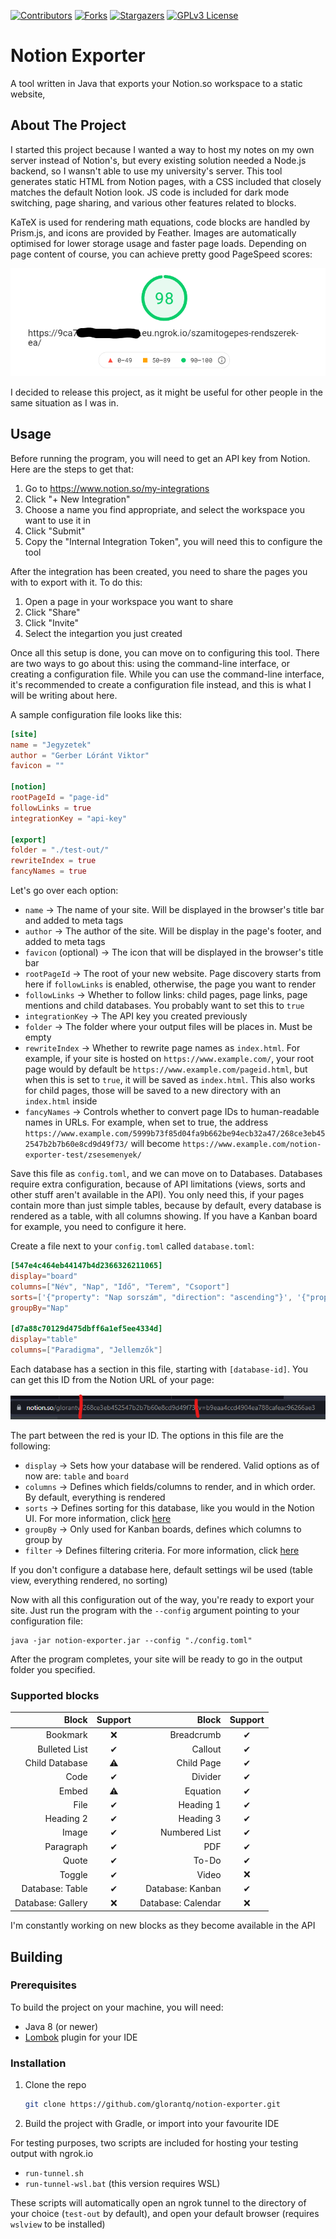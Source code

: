 <div id="top"></div>

[![Contributors][contributors-shield]][contributors-url]
[![Forks][forks-shield]][forks-url]
[![Stargazers][stars-shield]][stars-url]
[![GPLv3 License][license-shield]][license-url]


# Notion Exporter
A tool written in Java that exports your Notion.so workspace to a static website,

## About The Project
I started this project because I wanted a way to host my notes on my own server instead of Notion's, but every existing solution needed a Node.js backend, so I wansn't able to use my university's server.
This tool generates static HTML from Notion pages, with a CSS included that closely matches the default Notion look. JS code is included for dark mode switching, page sharing, and various other features related
to blocks. 

KaTeX is used for rendering math equations, code blocks are handled by Prism.js, and icons are provided by Feather. Images are automatically optimised for lower storage usage and faster page loads. Depending on page content
of course, you can achieve pretty good PageSpeed scores:

![PageSpeed Insights](git-assets/pagespeed.png "PageSpeed Insights Mobile")

I decided to release this project, as it might be useful for other people in the same situation as I was in.

## Usage

Before running the program, you will need to get an API key from Notion. Here are the steps to get that:
1. Go to https://www.notion.so/my-integrations
2. Click "+ New Integration"
3. Choose a name you find appropriate, and select the workspace you want to use it in
4. Click "Submit"
5. Copy the "Internal Integration Token", you will need this to configure the tool

After the integration has been created, you need to share the pages you with to export with it. To do this:
1. Open a page in your workspace you want to share
2. Click "Share"
3. Click "Invite"
4. Select the integartion you just created

Once all this setup is done, you can move on to configuring this tool. There are two ways to go about this: using the
command-line interface, or creating a configuration file. While you can use the command-line interface, it's recommended to
create a configuration file instead, and this is what I will be writing about here.

A sample configuration file looks like this:
```toml
[site]
name = "Jegyzetek"
author = "Gerber Lóránt Viktor"
favicon = ""

[notion]
rootPageId = "page-id"
followLinks = true
integrationKey = "api-key"

[export]
folder = "./test-out/"
rewriteIndex = true
fancyNames = true
```

Let's go over each option:
* `name` → The name of your site. Will be displayed in the browser's title bar and added to meta tags
* `author` → The author of the site. Will be display in the page's footer, and added to meta tags
* `favicon` (optional) → The icon that will be displayed in the browser's title bar
* `rootPageId` → The root of your new website. Page discovery starts from here if `followLinks` is enabled, otherwise, the page you want to render
* `followLinks` → Whether to follow links: child pages, page links, page mentions and child databases. You probably want to set this to `true`
* `integrationKey` → The API key you created previously
* `folder` → The folder where your output files will be places in. Must be empty
* `rewriteIndex` → Whether to rewrite page names as `index.html`. For example, if your site is hosted on `https://www.example.com/`, your root page would by default be `https://www.example.com/pageid.html`, but when this is set to `true`, it will be saved as `index.html`. This also works for child pages, those will be saved to a new directory with an `index.html` inside
* `fancyNames` → Controls whether to convert page IDs to human-readable names in URLs. For example, when set to true, the address `https://www.example.com/5999b73f85d04fa9b662be94ecb32a47/268ce3eb452547b2b7b60e8cd9d49f73/` will become `https://www.example.com/notion-exporter-test/zsesemenyek/`

Save this file as `config.toml`, and we can move on to Databases. Databases require extra configuration, because of API limitations (views, sorts and other stuff aren't available in the API). You only need this, if your pages contain more than
just simple tables, because by default, every database is rendered as a table, with all columns showing. If you have a Kanban board for example, you need to configure it here.

Create a file next to your `config.toml` called `database.toml`:
```toml
[547e4c464eb44147b4d2366326211065]
display="board"
columns=["Név", "Nap", "Idő", "Terem", "Csoport"]
sorts=['{"property": "Nap sorszám", "direction": "ascending"}', '{"property": "Napi sorszám", "direction": "ascending"}']
groupBy="Nap"

[d7a88c70129d475dbff6a1ef5ee4334d]
display="table"
columns=["Paradigma", "Jellemzők"]
```

Each database has a section in this file, starting with `[database-id]`. You can get this ID from the Notion URL of your page:

![Database ID](git-assets/database-id.png)

The part between the red is your ID. The options in this file are the following:
* `display` → Sets how your database will be rendered. Valid options as of now are: `table` and `board`
* `columns` → Defines which fields/columns to render, and in which order. By default, everything is rendered
* `sorts` → Defines sorting for this database, like you would in the Notion UI. For more information, click [here](https://developers.notion.com/reference/post-database-query#post-database-query-sort)
* `groupBy` → Only used for Kanban boards, defines which columns to group by
* `filter` → Defines filtering criteria. For more information, click [here](https://developers.notion.com/reference/post-database-query#post-database-query-filter)

If you don't configure a database here, default settings wil be used (table view, everything rendered, no sorting)

Now with all this configuration out of the way, you're ready to export your site. Just run the program with the `--config` argument pointing to your configuration file:
```shell
java -jar notion-exporter.jar --config "./config.toml"
```
After the program completes, your site will be ready to go in the output folder you specified.

### Supported blocks
|Block|Support|Block|Support|
|---:|:---:|---:|:---:|
|Bookmark|❌|Breadcrumb|✔|
|Bulleted List|✔|Callout|✔|
|Child Database|⚠|Child Page|✔|
|Code|✔|Divider|✔|
|Embed|⚠|Equation|✔|
|File|✔|Heading 1|✔|
|Heading 2|✔|Heading 3|✔|
|Image|✔|Numbered List|✔|
|Paragraph|✔|PDF|✔|
|Quote|✔|To-Do|✔|
|Toggle|✔|Video|❌|
|Database: Table|✔|Database: Kanban|✔|
|Database: Gallery|❌|Database: Calendar|❌|

I'm constantly working on new blocks as they become available in the API
## Building

### Prerequisites

To build the project on your machine, you will need:
* Java 8 (or newer)
* [Lombok](https://projectlombok.org/) plugin for your IDE

### Installation

1. Clone the repo
   ```sh
   git clone https://github.com/glorantq/notion-exporter.git
   ```
2. Build the project with Gradle, or import into your favourite IDE

For testing purposes, two scripts are included for hosting your testing output with ngrok.io
* `run-tunnel.sh`
* `run-tunnel-wsl.bat` (this version requires WSL)

These scripts will automatically open an ngrok tunnel to the directory of your choice (`test-out` by default), and open your default browser (requires `wslview` to be installed)

[contributors-shield]: https://img.shields.io/github/contributors/glorantq/notion-exporter.svg?style=flat
[contributors-url]: https://github.com/glorantq/notion-exporter/graphs/contributors
[forks-shield]: https://img.shields.io/github/forks/glorantq/notion-exporter.svg?style=flat
[forks-url]: https://github.com/glorantq/notion-exporter/network/members
[stars-shield]: https://img.shields.io/github/stars/glorantq/notion-exporter.svg?style=flat
[stars-url]: https://github.com/glorantq/notion-exporter/stargazers
[license-shield]: https://img.shields.io/github/license/glorantq/notion-exporter.svg?style=flat
[license-url]: https://github.com/glorantq/notion-exporter/blob/master/LICENSE.md
